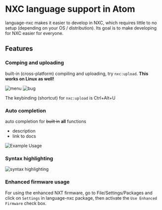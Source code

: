 # NXC language support in Atom

language-nxc makes it easier to develop in NXC, which requires little to no setup (depending on your OS / distribution). Its goal is to make developing for NXC easier for everyone.

## Features
### Comping and uploading
built-in (cross-platform) compiling and uploading, try `nxc:upload`. **This works on Linux as well!**

![menu](http://i.imgur.com/92Gd8cA.png)
![bug](http://i.imgur.com/6yuUSmT.png)

The keybinding (shortcut) for `nxc:upload` is Ctrl+Alt+U

### Auto completion
auto completion for ~~built in~~ **all** functions
- description
- link to docs

![Example Usage](http://i.imgur.com/I1v9dMs.gif)

### Syntax highlighting

![syntax highlighting](http://i.imgur.com/SrMTC46.png)

### Enhanced firmware usage

For using the enhanced NXT firmware, go to File/Settings/Packages and click on `Settings` in language-nxc package, then activate the `Use Enhanced Firmware` check box.
